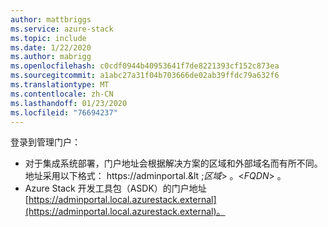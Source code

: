 ```yaml
---
author: mattbriggs
ms.service: azure-stack
ms.topic: include
ms.date: 1/22/2020
ms.author: mabrigg
ms.openlocfilehash: c0cdf0944b40953641f7de8221393cf152c873ea
ms.sourcegitcommit: a1abc27a31f04b703666de02ab39ffdc79a632f6
ms.translationtype: MT
ms.contentlocale: zh-CN
ms.lasthandoff: 01/23/2020
ms.locfileid: "76694237"
---
```

登录到管理门户：
- 对于集成系统部署，门户地址会根据解决方案的区域和外部域名而有所不同。 地址采用以下格式： https://adminportal.&lt ;*区域*&gt; 。&lt;*FQDN*&gt; 。
- Azure Stack 开发工具包（ASDK）的门户地址[https://adminportal.local.azurestack.external](https://adminportal.local.azurestack.external)。